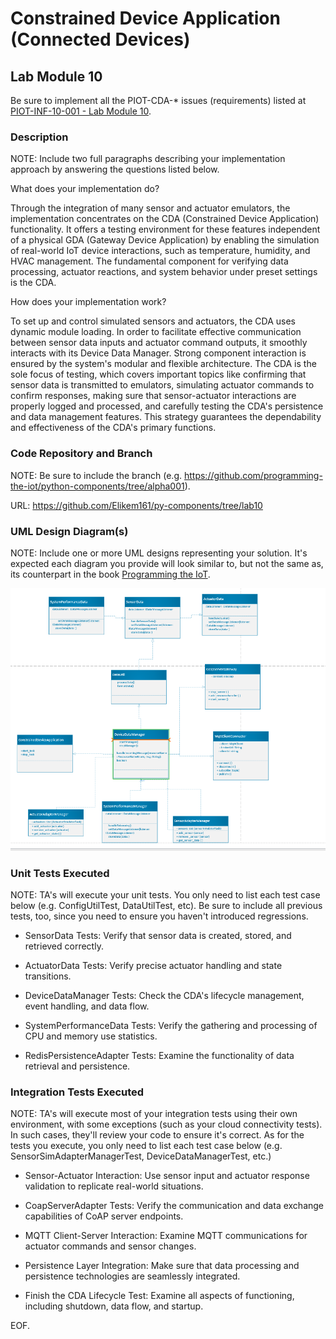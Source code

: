 # Constrained Device Application (Connected Devices)

## Lab Module 10

Be sure to implement all the PIOT-CDA-* issues (requirements) listed at [PIOT-INF-10-001 - Lab Module 10](https://github.com/orgs/programming-the-iot/projects/1#column-10488510).

### Description

NOTE: Include two full paragraphs describing your implementation approach by answering the questions listed below.

What does your implementation do? 

Through the integration of many sensor and actuator emulators, the implementation concentrates on the CDA (Constrained Device Application) functionality. 
It offers a testing environment for these features independent of a physical GDA (Gateway Device Application) by enabling the simulation of real-world IoT device interactions, such as temperature, humidity, and HVAC management. 
The fundamental component for verifying data processing, actuator reactions, and system behavior under preset settings is the CDA.

How does your implementation work?

To set up and control simulated sensors and actuators, the CDA uses dynamic module loading.
 In order to facilitate effective communication between sensor data inputs and actuator command outputs, 
 it smoothly interacts with its Device Data Manager. Strong component interaction is ensured by the system's modular and flexible architecture.
The CDA is the sole focus of testing, which covers important topics like confirming that sensor data is transmitted to emulators, 
simulating actuator commands to confirm responses, making sure that sensor-actuator interactions are properly logged and processed, and carefully testing the CDA's persistence and data management features. 
This strategy guarantees the dependability and effectiveness of the CDA's primary functions.

### Code Repository and Branch

NOTE: Be sure to include the branch (e.g. https://github.com/programming-the-iot/python-components/tree/alpha001).

URL: https://github.com/Elikem161/py-components/tree/lab10

### UML Design Diagram(s)

NOTE: Include one or more UML designs representing your solution. It's expected each
diagram you provide will look similar to, but not the same as, its counterpart in the
book [Programming the IoT](https://learning.oreilly.com/library/view/programming-the-internet/9781492081401/).

![alt text](image.png)
### Unit Tests Executed

NOTE: TA's will execute your unit tests. You only need to list each test case below
(e.g. ConfigUtilTest, DataUtilTest, etc). Be sure to include all previous tests, too,
since you need to ensure you haven't introduced regressions.

- SensorData Tests: Verify that sensor data is created, stored, and retrieved correctly.

- ActuatorData Tests: Verify precise actuator handling and state transitions.

- DeviceDataManager Tests: Check the CDA's lifecycle management, event handling, and data flow.

- SystemPerformanceData Tests: Verify the gathering and processing of CPU and memory use statistics.

- RedisPersistenceAdapter Tests: Examine the functionality of data retrieval and persistence.


### Integration Tests Executed

NOTE: TA's will execute most of your integration tests using their own environment, with
some exceptions (such as your cloud connectivity tests). In such cases, they'll review
your code to ensure it's correct. As for the tests you execute, you only need to list each
test case below (e.g. SensorSimAdapterManagerTest, DeviceDataManagerTest, etc.)

- Sensor-Actuator Interaction: Use sensor input and actuator response validation to replicate real-world situations.

- CoapServerAdapter Tests: Verify the communication and data exchange capabilities of CoAP server endpoints.

-  MQTT Client-Server Interaction: Examine MQTT communications for actuator commands and sensor changes.

- Persistence Layer Integration: Make sure that data processing and persistence technologies are seamlessly integrated.

- Finish the CDA Lifecycle Test: Examine all aspects of functioning, including shutdown, data flow, and startup.


EOF.
